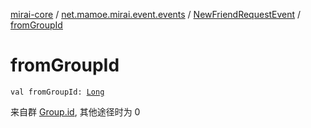 [mirai-core](../../index.md) / [net.mamoe.mirai.event.events](../index.md) / [NewFriendRequestEvent](index.md) / [fromGroupId](./from-group-id.md)

# fromGroupId

`val fromGroupId: `[`Long`](https://kotlinlang.org/api/latest/jvm/stdlib/kotlin/-long/index.html)

来自群 [Group.id](../../net.mamoe.mirai.contact/-group/id.md), 其他途径时为 0

